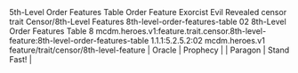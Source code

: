 <ability>
  <name>5th-Level Order Features Table</name>
  <keywords>
    <keyword>Order</keyword>
  </keywords>
  <type>Feature</type>
  <distance>Exorcist</distance>
  <target>Evil Revealed</target>
  <metadata>
    <class>censor</class>
    <feature_type>trait</feature_type>
    <file_dpath>Censor/8th-Level Features</file_dpath>
    <item_id>8th-level-order-features-table</item_id>
    <item_index>02</item_index>
    <item_name>8th-Level Order Features Table</item_name>
    <level>8</level>
    <scc>mcdm.heroes.v1:feature.trait.censor.8th-level-feature:8th-level-order-features-table</scc>
    <scdc>1.1.1:5.2.5.2:02</scdc>
    <source>mcdm.heroes.v1</source>
    <type>feature/trait/censor/8th-level-feature</type>
  </metadata>
  <effects>
    <effect type="mundane">| Oracle   | Prophecy      |
| Paragon  | Stand Fast!   |</effect>
  </effects>
</ability>
